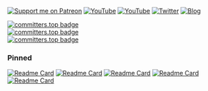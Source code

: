 [![Support me on Patreon](https://img.shields.io/badge/Patreon-Support%20me-FF424D?style=flat&logo=patreon&logoColor=white)](https://patreon.com/vycdev)
[![YouTube](https://img.shields.io/badge/YouTube-Subscribe-FF0000?style=flat&logo=youtube&logoColor=white)](https://www.youtube.com/@vycdev) [![YouTube](https://img.shields.io/badge/Discord-Join-FF0000?style=flat&logo=discord&logoColor=white)](https://discord.gg/nU63sFMcnX) [![Twitter](https://img.shields.io/badge/Twitter-Follow-1DA1F2?style=flat&logo=x&logoColor=white)](https://twitter.com/vycdev) [![Blog](https://img.shields.io/badge/Blog-vycdev.com-2f2f2f?style=flat&logo=obsidian&logoColor=white)](https://vycdev.com)

[![committers.top badge](https://user-badge.committers.top/romania/vycdev.svg)](https://user-badge.committers.top/romania/vycdev)</br>
[![committers.top badge](https://user-badge.committers.top/romania_public/vycdev.svg)](https://user-badge.committers.top/romania_public/vycdev)</br>
[![committers.top badge](https://user-badge.committers.top/romania_private/vycdev.svg)](https://user-badge.committers.top/romania_private/vycdev)</br>

### Pinned

[![Readme Card](https://github-readme-stats.vercel.app/api/pin/?username=vycdev&description_lines_count=1&repo=infinity-tic-tac-toe&theme=transparent&show_owner=true)](https://github.com/vycdev/infinity-tic-tac-toe)
[![Readme Card](https://github-readme-stats.vercel.app/api/pin/?username=prescientmoon&description_lines_count=1&repo=doffycup&theme=transparent&show_owner=true)](https://github.com/prescientmoon/doffycup)
[![Readme Card](https://github-readme-stats.vercel.app/api/pin/?username=CCodeCommunity&description_lines_count=1&repo=Codify&theme=transparent&show_owner=true)](https://github.com/CCodeCommunity/Codify)
[![Readme Card](https://github-readme-stats.vercel.app/api/pin/?username=vycdev&description_lines_count=1&repo=cequel-interpreter-lib&theme=transparent&show_owner=true)](https://github.com/vycdev/cequel-interpreter-lib)
[![Readme Card](https://github-readme-stats.vercel.app/api/pin/?username=vycdev&repo=vscode-todo-plus-two&description_lines_count=1&theme=transparent&show_owner=true)](https://github.com/vycdev/vscode-todo-plus-two)
